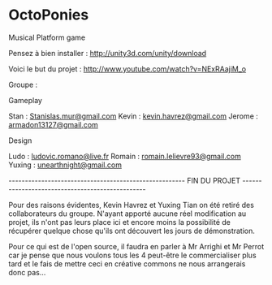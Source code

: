 OctoPonies
==========

Musical Platform game


Pensez à bien installer : http://unity3d.com/unity/download

Voici le but du projet : http://www.youtube.com/watch?v=NExRAajiM_o

Groupe :

Gameplay

Stan : Stanislas.mur@gmail.com
Kevin : kevin.havrez@gmail.com
Jerome : armadon13127@gmail.com

Design

Ludo : ludovic.romano@live.fr
Romain : romain.lelievre93@gmail.com
Yuxing : unearthnight@gmail.com

------------------------------------------------------ FIN DU PROJET ------------------------------------------------

Pour des raisons évidentes, Kevin Havrez et Yuxing Tian on été retiré des collaborateurs du groupe. N'ayant apporté aucune réel modification au projet, ils n'ont pas leurs place ici et encore moins la possibilité de récupérer quelque chose qu'ils ont découvert les jours de démonstration. 

Pour ce qui est de l'open source, il faudra en parler à Mr Arrighi et Mr Perrot car je pense que nous voulons tous les 4 peut-être le commercialiser plus tard et le fais de mettre ceci en créative commons ne nous arrangerais donc pas...
